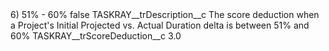 <?xml version="1.0" encoding="UTF-8"?>
<CustomMetadata xmlns="http://soap.sforce.com/2006/04/metadata" xmlns:xsi="http://www.w3.org/2001/XMLSchema-instance" xmlns:xsd="http://www.w3.org/2001/XMLSchema">
    <label>6) 51% - 60%</label>
    <protected>false</protected>
    <values>
        <field>TASKRAY__trDescription__c</field>
        <value xsi:type="xsd:string">The score deduction when a Project&apos;s Initial Projected vs. Actual Duration delta is between 51% and 60%</value>
    </values>
    <values>
        <field>TASKRAY__trScoreDeduction__c</field>
        <value xsi:type="xsd:double">3.0</value>
    </values>
</CustomMetadata>
